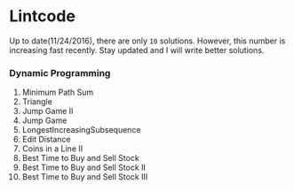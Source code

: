 # Lintcode
Up to date(11/24/2016), there are only `10` solutions. However, this number is increasing fast recently. Stay updated and I will write better solutions. 

### Dynamic Programming

1. Minimum Path Sum 
2. Triangle
3. Jump Game II 
4. Jump Game 
5. LongestIncreasingSubsequence 
6. Edit Distance 
7. Coins in a Line II 
8. Best Time to Buy and Sell Stock 
9. Best Time to Buy and Sell Stock II 
10. Best Time to Buy and Sell Stock III
